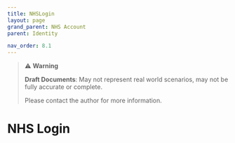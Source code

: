 ```yaml
---
title: NHSLogin
layout: page
grand_parent: NHS Account
parent: Identity

nav_order: 8.1
---
```

> ⚠️ **Warning**
>  
> **Draft Documents**: May not represent real world scenarios, may not be fully accurate or complete.
>
> Please contact the author for more information.

# NHS Login
